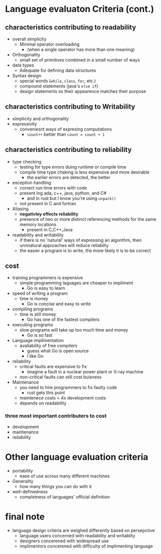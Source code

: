 # Language evaluaton Criteria (cont.)

## characteristics contributing to readability 
- overall simplicity 
    - Minimal operator  overloading 
        - (when a single operator has more than one meaning)
- Orthogonality 
    - small set of primitives combined in a small number of ways 
- data types 
    - Adequate for defining data structures 
- Syntax design 
    - special words (`while`, `class`, `for`, etc.)
    - compound statements (java's `else if`)
    - design statements so their appearence matches their purpose 
## characteristics contributing to Writability 
- simplicity and orthogonality
- expressivity
    - conveniesnt ways of expresing computations 
        - `count++` better than `count = count + 1`
## characteristics contributing to reliability
- type checking 
    - testing for type errors duing runtime or compile time 
    - compile time type cheking is less expensive and more desirable 
        - the earlier errors are detected, the better
- exception handling
    - correct run time errors with code 
    - present ing ada, c++, java, python, and C#
        - and in rust but I know you're using `unpack()`
    - not present in C and fortran
- Aliasing 
    - **negativley effects reliability**
    - presence of two or more distinct referencing methods for the same memory locations
        - present in C,C++,Java
- readability and writability 
    - if there is no 'natural' ways of expressing an algorithm, then unnnatural approaches will reduce reliabilty 
    - the easier a program is to write, the more likely it is to be correct 
## cost 
- training programmers is expensive 
    - simple programming laguages are cheaper to impliment
        - Go is easy to learn
- speed of writing a program 
    - time is money 
        - Go is concise and easy to write 
- compiling programs 
    - time is still money
        - Go has one of the fastest compilers
- executing programs
    - slow programs will take up too much time and money 
        - Go is so fast 
- Language implimentation 
    - avaliability of free compilers 
        - guess what Go is open source 
        - I like Go
- reliability 
    - critical faults are expensive to fix 
        - imagine a fault in a nuclear power plant or X-ray machine
    - non-critical faults can still cost buisness 
- Maintenance 
    - you need to hire programmers to fix faulty code 
        - rust gets this point 
    - maintenece costs = 4x development costs 
    - depends on readability 
### three most important contributers to cost 
- development
- maintenance 
- reliability 

# Other language evaluation criteria 
- portability 
    - ease of use across many different machines 
- Generality 
    - how many things you can do with it
- well-definedness 
    - completness of languages' official definition 

# final note 
- language design criteria are weighed differently based on persepctive 
    - language users concerned with readability and writablity 
    - designers concerened with widespread use 
    - implimentors concerened with difficulty of implimenting language 